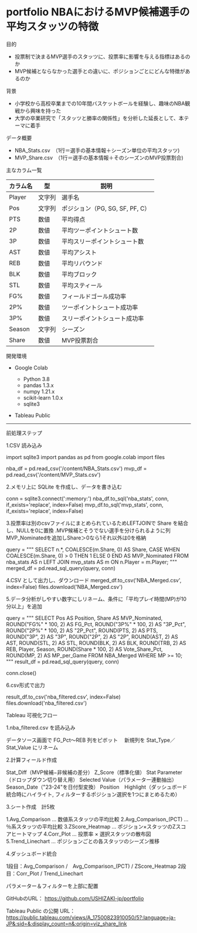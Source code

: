 # portfolio NBAにおけるMVP候補選手の平均スタッツの特徴


目的
- 投票制で決まるMVP選手のスタッツに、投票率に影響を与える指標はあるのか  
- MVP候補とならなかった選手との違いに、ポジションごとにどんな特徴があるのか  

背景
- 小学校から高校卒業までの10年間バスケットボールを経験し、趣味のNBA観戦から興味を持った  
- 大学の卒業研究で「スタッツと勝率の関係性」を分析した延長として、本テーマに着手

データ概要
- NBA_Stats.csv　（1行＝選手の基本情報＋シーズン単位の平均スタッツ)
- MVP_Share.csv　（1行＝選手の基本情報＋そのシーズンのMVP投票割合)

主なカラム一覧

| カラム名     | 型     | 説明                                                                                  
|--------------|--------|--------------------------------------------------------------------------------------
| Player       | 文字列 | 選手名                                                                                 
| Pos          | 文字列 | ポジション（PG, SG, SF, PF, C）                                                        
| PTS          | 数値   | 平均得点                                                                               
| 2P           | 数値   | 平均ツーポイントシュート数                                                             
| 3P           | 数値   | 平均スリーポイントシュート数                                                           
| AST          | 数値   | 平均アシスト                                                                           
| REB          | 数値   | 平均リバウンド                                                                         
| BLK          | 数値   | 平均ブロック                                                                           
| STL          | 数値   | 平均スティール                                                                         
| FG%          | 数値   | フィールドゴール成功率                                                       　　　　  
| 2P%          | 数値   | ツーポイントシュート成功率                                                             
| 3P%          | 数値   | スリーポイントシュート成功率                                                           
| Season       | 文字列 | シーズン                                                               　　　　　　　　
| Share        | 数値   | MVP投票割合                                                               　　　　　　 


開発環境

- Google Colab
  - Python 3.8 
  - pandas 1.3.x
  - numpy 1.21.x
  - scikit-learn 1.0.x
  - sqlite3

- Tableau Public


---

前処理ステップ

1.CSV 読み込み

import sqlite3
import pandas as pd
from google.colab import files

nba_df = pd.read_csv('/content/NBA_Stats.csv')
mvp_df = pd.read_csv('/content/MVP_Stats.csv')


2.メモリ上に SQLite を作成し、データを書き込む

conn = sqlite3.connect(':memory:')
nba_df.to_sql('nba_stats', conn, if_exists='replace', index=False)
mvp_df.to_sql('mvp_stats', conn, if_exists='replace', index=False)


3.投票率は別のcsvファイルにまとめられているためLEFTJOINで Share を結合し、NULLを0に置換
 .MVP候補とそうでない選手を分けられるように列MVP_Nominatedを追加しShare＞0なら1それ以外は0を格納

query = """
SELECT
  n.*,
  COALESCE(m.Share, 0) AS Share,
  CASE
    WHEN COALESCE(m.Share, 0) > 0 THEN 1
    ELSE 0
  END AS MVP_Nominated
FROM nba_stats AS n
LEFT JOIN mvp_stats AS m
  ON n.Player = m.Player;
"""
merged_df = pd.read_sql_query(query, conn)


4.CSV として出力し、ダウンロード
merged_df.to_csv('NBA_Merged.csv', index=False)
files.download('NBA_Merged.csv')


5.データ分析がしやすい数字にしリネーム、条件に「平均プレイ時間(MP)が10分以上」を追加

query = """
SELECT
  Pos AS Position,
  Share AS MVP_Nominated,
  ROUND("FG%" * 100, 2)  AS FG_Pct,
  ROUND("3P%" * 100, 2)  AS "3P_Pct",
  ROUND("2P%" * 100, 2)  AS "2P_Pct",
  ROUND(PTS,  2)  AS PTS,
  ROUND("3P", 2)  AS "3P",
  ROUND("2P", 2)  AS "2P",
  ROUND(AST,  2)  AS AST,
  ROUND(STL,  2)  AS STL,
  ROUND(BLK,  2)  AS BLK,
  ROUND(TRB,  2)  AS REB,
  Player,
  Season,
  ROUND(Share * 100, 2)  AS Vote_Share_Pct,
  ROUND(MP, 2)           AS MP_per_Game
FROM NBA_Merged
WHERE MP >= 10;
"""
result_df = pd.read_sql_query(query, conn)

conn.close()


6.csv形式で出力

result_df.to_csv('nba_filtered.csv', index=False)
files.download('nba_filtered.csv')



Tableau 可視化フロー


1.nba_filtered.csv を読み込み

データソース画面で FG_Pct～REB 列をピボット
　新規列を Stat_Type／Stat_Value にリネーム


2.計算フィールド作成

Stat_Diff（MVP候補−非候補の差分）
Z_Score（標準化値）
Stat Parameter（ドロップダウン切り替え用）
Selected Value（パラメーター連動抽出）
Season_Date（"23-24"を日付型変換）
Position　Highlight（ダッシュボード統合時にハイライト, フィルターするポジション選択を1つにまとめるため）


3.シート作成　計5枚

1.Avg_Comparison … 数値系スタッツの平均比較
2.Avg_Comparison_(PCT) … ％系スタッツの平均比較
3.ZScore_Heatmap … ポジション×スタッツのZスコアヒートマップ
4.Corr_Plot … 投票率 × 選択スタッツの散布図
5.Trend_Linechart … ポジションごとの各スタッツのシーズン推移


4.ダッシュボード統合

1段目：Avg_Comparison /　Avg_Comparison_(PCT) / ZScore_Heatmap
2段目：Corr_Plot /  Trend_Linechart

パラメーター＆フィルターを上部に配置

GitHubのURL：
https://github.com/USHIZAKI-jp/portfolio

Tableau Public の公開 URL：
https://public.tableau.com/views/A_17500823910050/5?:language=ja-JP&:sid=&:display_count=n&:origin=viz_share_link


